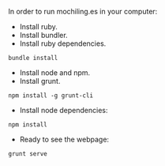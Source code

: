In order to run mochiling.es in your computer:

- Install ruby.
- Install bundler.
- Install ruby dependencies.
```
bundle install
```
- Install node and npm.
- Install grunt.
```
npm install -g grunt-cli
```
- Install node dependencies:
```
npm install
```
- Ready to see the webpage:
```
grunt serve
```
